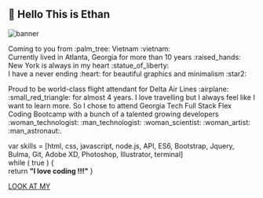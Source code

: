 ## :eyes: Hello This is Ethan 
![banner](https://user-images.githubusercontent.com/64672854/89487802-617d4800-d774-11ea-97dc-88cc906aee10.png)
<p>Coming to you from :palm_tree: Vietnam :vietnam: <br>
Currently lived in Atlanta, Georgia for more than 10 years :raised_hands:<br>
New York is always in my heart :statue_of_liberty: <br>
I have a never ending :heart: for beautiful graphics and minimalism :star2: </p>

<p> Proud to be world-class flight attendant for Delta Air Lines :airplane: :small_red_triangle: for almost 4 years. I love travelling but I always feel like I want to learn more. So I chose to attend Georgia Tech Full Stack Flex Coding Bootcamp with a bunch of a talented growing developers :woman_technologist: :man_technologist: :woman_scientist: :woman_artist: :man_astronaut:.<br>

var skills = \[html, css, javascript, node.js, API, ES6, Bootstrap, Jquery, Bulma, Git, Adobe XD, Photoshop, Illustrator, terminal\] <br>
while ( true ) { <br>
return  <strong>"I love coding !!!"</strong>
}

[LOOK AT MY ](http://www.ethanthanhlam.com)

